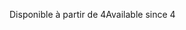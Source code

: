 <span data-ttu-id="480c9-101">Disponible à partir de 4</span><span class="sxs-lookup"><span data-stu-id="480c9-101">Available since 4</span></span>